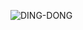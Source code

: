 ![DING-DONG](https://github.com/hrisi14/OS-tasks/assets/117001358/77a12995-af97-4314-846a-cbea0e3d83c4)

